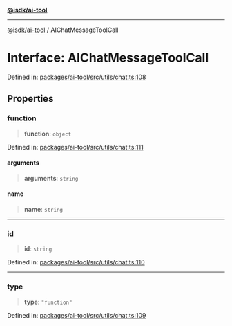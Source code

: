 [**@isdk/ai-tool**](../README.md)

***

[@isdk/ai-tool](../globals.md) / AIChatMessageToolCall

# Interface: AIChatMessageToolCall

Defined in: [packages/ai-tool/src/utils/chat.ts:108](https://github.com/isdk/ai-tool.js/blob/79d5773fa454dc7789b1291b1ebd73e4c1b93154/src/utils/chat.ts#L108)

## Properties

### function

> **function**: `object`

Defined in: [packages/ai-tool/src/utils/chat.ts:111](https://github.com/isdk/ai-tool.js/blob/79d5773fa454dc7789b1291b1ebd73e4c1b93154/src/utils/chat.ts#L111)

#### arguments

> **arguments**: `string`

#### name

> **name**: `string`

***

### id

> **id**: `string`

Defined in: [packages/ai-tool/src/utils/chat.ts:110](https://github.com/isdk/ai-tool.js/blob/79d5773fa454dc7789b1291b1ebd73e4c1b93154/src/utils/chat.ts#L110)

***

### type

> **type**: `"function"`

Defined in: [packages/ai-tool/src/utils/chat.ts:109](https://github.com/isdk/ai-tool.js/blob/79d5773fa454dc7789b1291b1ebd73e4c1b93154/src/utils/chat.ts#L109)
